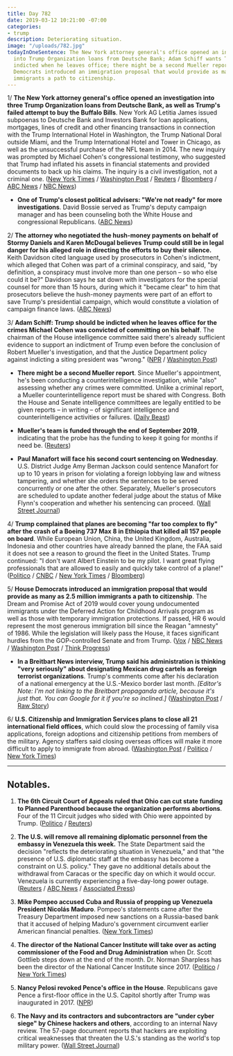 ```yaml
---
title: Day 782
date: 2019-03-12 10:21:00 -07:00
categories:
- trump
description: Deteriorating situation.
image: "/uploads/782.jpg"
todayInOneSentence: The New York attorney general's office opened an investigation
  into Trump Organization loans from Deutsche Bank; Adam Schiff wants Trump to be
  indicted when he leaves office; there might be a second Mueller report; and House
  Democrats introduced an immigration proposal that would provide as many as 2.5 million
  immigrants a path to citizenship.
---
```


1/ **The New York attorney general's office opened an investigation into three Trump Organization loans from Deutsche Bank, as well as Trump's failed attempt to buy the Buffalo Bills**. New York AG Letitia James issued subpoenas to Deutsche Bank and Investors Bank for loan applications, mortgages, lines of credit and other financing transactions in connection with the Trump International Hotel in Washington, the Trump National Doral outside Miami, and the Trump International Hotel and Tower in Chicago, as well as the unsuccessful purchase of the NFL team in 2014. The new inquiry was prompted by Michael Cohen's congressional testimony, who suggested that Trump had inflated his assets in financial statements and provided documents to back up his claims. The inquiry is a civil investigation, not a criminal one. ([New York Times](https://www.nytimes.com/2019/03/11/nyregion/deutsche-bank-trump.html) / [Washington Post](https://www.washingtonpost.com/politics/new-york-attorney-general-subpoenas-deutsche-bank-for-information-related-to-loans-to-trump-signaling-new-inquiry/2019/03/12/2d39bc56-44d4-11e9-aaf8-4512a6fe3439_story.html) / [Reuters](https://www.reuters.com/article/us-usa-trump-deutsche-bank-idUSKBN1QT0NU) / [Bloomberg](https://www.bloomberg.com/news/articles/2019-03-12/trump-lenders-said-to-be-subpoenaed-by-n-y-ag-in-new-probe) / [ABC News](https://abcnews.go.com/Politics/deutsche-bank-investors-bank-subpoenaed-trump-organization-records/story?id=61621091) / [NBC News](https://www.nbcnews.com/politics/donald-trump/new-york-attorney-general-subpoenas-banks-about-trump-projects-n982291))

* **One of Trump's closest political advisers: "We're not ready" for more investigations**. David Bossie served as Trump's deputy campaign manager and has been counseling both the White House and congressional Republicans. ([ABC News](https://abcnews.go.com/Politics/democrats-arm-investigations-trump-insider-confides-ready/story?id=61605995))

2/ **The attorney who negotiated the hush-money payments on behalf of Stormy Daniels and Karen McDougal believes Trump could still be in legal danger for his alleged role in directing the efforts to buy their silence.** Keith Davidson cited language used by prosecutors in Cohen's indictment, which alleged that Cohen was part of a criminal conspiracy, and said, "by definition, a conspiracy must involve more than one person – so who else could it be?" Davidson says he sat down with investigators for the special counsel for more than 15 hours, during which it "became clear" to him that prosecutors believe the hush-money payments were part of an effort to save Trump's presidential campaign, which would constitute a violation of campaign finance laws. ([ABC News](https://abcnews.go.com/Politics/president-trump-risk-alleged-role-hush-payments-stormy/story?id=61611957))

3/ **Adam Schiff: Trump should be indicted when he leaves office for the crimes Michael Cohen was convicted of committing on his behalf**. The chairman of the House intelligence committee said there's already sufficient evidence to support an indictment of Trump even before the conclusion of Robert Mueller's investigation, and that the Justice Department policy against indicting a siting president was "wrong." ([NPR](https://www.npr.org/2019/03/12/702538563/adam-schiff-evidence-available-already-shows-that-trump-should-be-indicted) / [Washington Post](https://www.washingtonpost.com/powerpost/top-intel-democrat-says-trump-probably-ought-to-be-indicted-after-leaving-office/2019/03/12/0092c7b2-44d7-11e9-8aab-95b8d80a1e4f_story.html))

* **There might be a second Mueller report**. Since Mueller's appointment, he's been conducting a counterintelligence investigation, while "also" assessing whether any crimes were committed. Unlike a criminal report, a Mueller counterintelligence report must be shared with Congress. Both the House and Senate intelligence committees are legally entitled to be given reports – in writing – of significant intelligence and counterintelligence activities or failures. ([Daily Beast](https://www.thedailybeast.com/mueller-may-drop-second-report-that-cant-be-buried))

* **Mueller's team is funded through the end of September 2019**, indicating that the probe has the funding to keep it going for months if need be. ([Reuters](https://www.reuters.com/article/us-usa-trump-budget-mueller-idUSKBN1QS2QB))

* **Paul Manafort will face his second court sentencing on Wednesday**. U.S. District Judge Amy Berman Jackson could sentence Manafort for up to 10 years in prison for violating a foreign lobbying law and witness tampering, and whether she orders the sentences to be served concurrently or one after the other. Separately, Mueller's prosecutors are scheduled to update another federal judge about the status of Mike Flynn's cooperation and whether his sentencing can proceed. ([Wall Street Journal](https://www.wsj.com/articles/paul-manaforts-second-sentencing-will-come-amid-flurry-of-mueller-activity-11552412430))

4/ **Trump complained that planes are becoming "far too complex to fly" after the crash of a Boeing 737 Max 8 in Ethiopia that killed all 157 people on board**. While European Union, China, the United Kingdom, Australia, Indonesia and other countries have already banned the plane, the FAA said it does not see a reason to ground the fleet in the United States. Trump continued: "I don't want Albert Einstein to be my pilot. I want great flying professionals that are allowed to easily and quickly take control of a plane!" ([Politico](https://www.politico.com/story/2019/03/12/trump-boeing-plane-crash-1217372) / [CNBC](https://www.cnbc.com/2019/03/12/trump-says-planes-too-complex-after-crash-of-boeing-jet-in-ethiopia.html) / [New York Times](https://www.nytimes.com/2019/03/12/business/boeing-737-grounding-faa.html) / [Bloomberg](https://www.bloomberg.com/news/articles/2019-03-12/trump-says-planes-becoming-too-complex-amid-boeing-737-crisis))

5/ **House Democrats introduced an immigration proposal that would provide as many as 2.5 million immigrants a path to citizenship**. The Dream and Promise Act of 2019 would cover young undocumented immigrants under the Deferred Action for Childhood Arrivals program as well as those with temporary immigration protections. If passed, HR 6 would represent the most generous immigration bill since the Reagan "amnesty" of 1986. While the legislation will likely pass the House, it faces significant hurdles from the GOP-controlled Senate and from Trump. ([Vox](https://www.vox.com/2019/3/12/18261574/dream-act-daca-tps-democrats-bill) / [NBC News](https://www.nbcnews.com/news/latino/house-democrats-introduce-bill-give-citizenship-daca-tps-recipients-n982211) / [Washington Post](https://www.washingtonpost.com/national/house-democrats-to-make-broad-immigration-proposal-offering-2-million-to-apply-for-us-citizenship/2019/03/12/f92f6c7e-442b-11e9-90f0-0ccfeec87a61_story.html) / [Think Progress](https://thinkprogress.org/house-democrats-re-introduce-dream-act-expanding-protections-for-more-immigrants-2b76ca6aad6c/))

* **In a Breitbart News interview, Trump said his administration is thinking "very seriously" about designating Mexican drug cartels as foreign terrorist organizations**. Trump's comments come after his declaration of a national emergency at the U.S.-Mexico border last month. *\[Editor's Note: I'm not linking to the Breitbart propaganda article, because it's just that. You can Google for it if you're so inclined.\]* ([Washington Post](https://www.washingtonpost.com/politics/trump-very-seriously-considering-designating-mexican-drug-cartels-as-terrorists/2019/03/12/9bfc30f0-44cb-11e9-8aab-95b8d80a1e4f_story.html) / [Raw Story](https://www.rawstory.com/2019/03/trump-administration-seriously-considering-plan-designate-mexicans-terrorists/))

6/ **U.S. Citizenship and Immigration Services plans to close all 21 international field offices**, which could slow the processing of family visa applications, foreign adoptions and citizenship petitions from members of the military. Agency staffers said closing overseas offices will make it more difficult to apply to immigrate from abroad. ([Washington Post](https://www.washingtonpost.com/national/trump-administration-preparing-to-close-international-immigration-offices/2019/03/12/e8db2be4-44d3-11e9-aaf8-4512a6fe3439_story.html) / [Politico](https://www.politico.com/story/2019/03/12/citizenship-immigration-international-offices-close-1218137) / [New York Times](https://www.nytimes.com/2019/03/12/us/united-states-citizenship-immigration-uscis.html))

---

## Notables.

1. **The 6th Circuit Court of Appeals ruled that Ohio can cut state funding to Planned Parenthood because the organization performs abortions**. Four of the 11 Circuit judges who sided with Ohio were appointed by Trump. ([Politico](https://www.politico.com/story/2019/03/12/defund-planned-parenthood-ohio-lawsuit-1262052) / [Reuters](https://www.reuters.com/article/us-usa-abortion-ohio/appeals-court-says-ohio-may-withhold-planned-parenthood-funding-idUSKBN1QT23V)) 

2. **The U.S. will remove all remaining diplomatic personnel from the embassy in Venezuela this week.** The State Department said the decision "reflects the deteriorating situation in Venezuela," and that "the presence of U.S. diplomatic staff at the embassy has become a constraint on U.S. policy." They gave no additional details about the withdrawal from Caracas or the specific day on which it would occur. Venezuela is currently experiencing a five-day-long power outage. ([Reuters](https://www.reuters.com/article/us-venezuela-politics-usa-embassy-idUSKBN1QT0CL) / [ABC News](https://abcnews.go.com/Politics/reversal-us-withdrawing-embassy-personnel-venezuela-amid-days/story?id=61631776) / [Associated Press](https://apnews.com/07e2f8abb3a64506a91d11dfd69e86cc))

3. **Mike Pompeo accused Cuba and Russia of propping up Venezuela President Nicolás Maduro**. Pompeo's statements came after the Treasury Department imposed new sanctions on a Russia-based bank that it accused of helping Maduro's government circumvent earlier American financial penalties. ([New York Times](https://www.nytimes.com/2019/03/11/us/politics/us-venezuela-pompeo.html))

4. **The director of the National Cancer Institute will take over as acting commissioner of the Food and Drug Administration** when Dr. Scott Gottlieb steps down at the end of the month. Dr. Norman Sharpless has been the director of the National Cancer Institute since 2017. ([Politico](https://www.politico.com/story/2019/03/12/fda-commissioner-1217908) / [New York Times](https://www.nytimes.com/2019/03/12/health/fda-ned-sharpless.html))

5. **Nancy Pelosi revoked Pence's office in the House**. Republicans gave Pence a first-floor office in the U.S. Capitol shortly after Trump was inaugurated in 2017. ([NPR](https://www.npr.org/2019/03/12/702577175/speaker-pelosi-revokes-mike-pences-house-office-space))

6. **The Navy and its contractors and subcontractors are "under cyber siege" by Chinese hackers and others**, according to an internal Navy review. The 57-page document reports that hackers are exploiting critical weaknesses that threaten the U.S.'s standing as the world's top military power. ([Wall Street Journal](https://www.wsj.com/articles/navy-industry-partners-are-under-cyber-siege-review-asserts-11552415553))